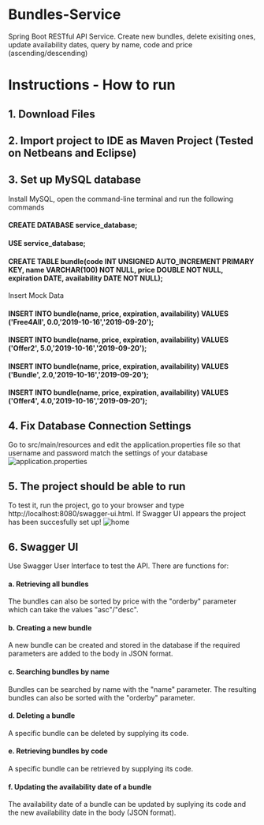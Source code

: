 # Bundles-Service
Spring Boot RESTful API Service.
Create new bundles, delete exisiting ones, update availability dates, query by name, code and price (ascending/descending)
# Instructions - How to run
## 1. Download Files
## 2. Import project to IDE as Maven Project (Tested on Netbeans and Eclipse)
## 3. Set up MySQL database
Install MySQL, open the command-line terminal and run the following commands
#### CREATE DATABASE service_database;
#### USE service_database;
#### CREATE TABLE bundle(code INT UNSIGNED AUTO_INCREMENT PRIMARY KEY, name VARCHAR(100) NOT NULL, price DOUBLE NOT NULL, expiration DATE, availability DATE NOT NULL);

Insert Mock Data
#### INSERT INTO bundle(name, price, expiration, availability) VALUES ('Free4All', 0.0,'2019-10-16','2019-09-20');
#### INSERT INTO bundle(name, price, expiration, availability) VALUES ('Offer2', 5.0,'2019-10-16','2019-09-20');
#### INSERT INTO bundle(name, price, expiration, availability) VALUES ('Bundle', 2.0,'2019-10-16','2019-09-20');
#### INSERT INTO bundle(name, price, expiration, availability) VALUES ('Offer4', 4.0,'2019-10-16','2019-09-20');
## 4. Fix Database Connection Settings
Go to src/main/resources and edit the application.properties file so that username and password match the settings of your database  
![application.properties](https://i.imgur.com/0h0qqTb.png)

## 5. The project should be able to run 
To test it, run the project, go to your browser and type http://localhost:8080/swagger-ui.html. If Swagger UI appears the project has been succesfully set up!
![home](https://imgur.com/11291b3e-f82e-4e61-80b0-2bf7f0b6f48f)
## 6. Swagger UI
Use Swagger User Interface to test the API. There are functions for:
#### a. Retrieving all bundles
The bundles can also be sorted by price with the "orderby" parameter which can take the values "asc"/"desc".
#### b. Creating a new bundle
A new bundle can be created and stored in the database if the required parameters are added to the body in JSON format.
#### c. Searching bundles by name
Bundles can be searched by name with the "name" parameter. The resulting bundles can also be sorted with the "orderby" parameter.
#### d. Deleting a bundle
A specific bundle can be deleted by supplying its code.
#### e. Retrieving bundles by code
A specific bundle can be retrieved by supplying its code.
#### f. Updating the availability date of a bundle
The availability date of a bundle can be updated by suplying its code and the new availability date in the body (JSON format).
